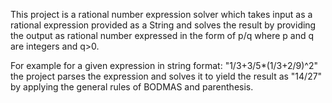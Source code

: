 This project is a rational number expression solver which takes input as a rational expression provided as a String and 
solves the result by providing the output as rational number expressed in the form of p/q where p and q are integers
and q>0.

For example for a given expression in string format: "1/3+3/5*(1/3+2/9)^2" the project parses the expression and solves 
it to yield the result as "14/27" by applying the general rules of BODMAS and parenthesis. 

